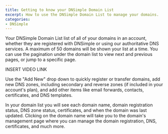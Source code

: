 ```yaml
---
title: Getting to know your DNSimple Domain List
excerpt: How to use the DNSimple Domain List to manage your domains.
categories:
- DNSimple
---
```


Your DNSimple Domain List list of all of your domains in an account, whether they are registered with DNSimple or using our authoritative DNS services. A maximum of 50 domains will be shown your list at a time. You can use the pagination under the domain list to view next and previous pages, or jump to a specific page.

INSERT VIDEO LINK

Use the "Add New" drop down to quickly register or transfer domains, add new DNS zones, including secondary and reverse zones (if included in your account's plan), and add other items like email forwards, contacts, certificates, and DNS templates.

In your domain list you will see each domain name, domain registration status, DNS zone status, certificates, and when the domain was last updated. Clicking on the domain name will take you to the domain's management page where you can manage the domain registration, DNS, certificates, and much more.